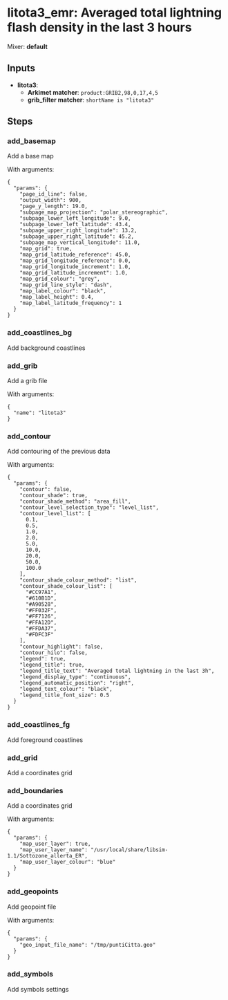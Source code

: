 # litota3_emr: Averaged total lightning flash density in the last 3 hours

Mixer: **default**

## Inputs

* **litota3**:
    * **Arkimet matcher**: `product:GRIB2,98,0,17,4,5`
    * **grib_filter matcher**: `shortName is "litota3"`

## Steps

### add_basemap

Add a base map

With arguments:
```
{
  "params": {
    "page_id_line": false,
    "output_width": 900,
    "page_y_length": 19.0,
    "subpage_map_projection": "polar_stereographic",
    "subpage_lower_left_longitude": 9.0,
    "subpage_lower_left_latitude": 43.4,
    "subpage_upper_right_longitude": 13.2,
    "subpage_upper_right_latitude": 45.2,
    "subpage_map_vertical_longitude": 11.0,
    "map_grid": true,
    "map_grid_latitude_reference": 45.0,
    "map_grid_longitude_reference": 0.0,
    "map_grid_longitude_increment": 1.0,
    "map_grid_latitude_increment": 1.0,
    "map_grid_colour": "grey",
    "map_grid_line_style": "dash",
    "map_label_colour": "black",
    "map_label_height": 0.4,
    "map_label_latitude_frequency": 1
  }
}
```

### add_coastlines_bg

Add background coastlines


### add_grib

Add a grib file

With arguments:
```
{
  "name": "litota3"
}
```

### add_contour

Add contouring of the previous data

With arguments:
```
{
  "params": {
    "contour": false,
    "contour_shade": true,
    "contour_shade_method": "area_fill",
    "contour_level_selection_type": "level_list",
    "contour_level_list": [
      0.1,
      0.5,
      1.0,
      2.0,
      5.0,
      10.0,
      20.0,
      50.0,
      100.0
    ],
    "contour_shade_colour_method": "list",
    "contour_shade_colour_list": [
      "#CC97A1",
      "#610B1D",
      "#A90528",
      "#FF032F",
      "#FF7126",
      "#FFA12D",
      "#FFDA37",
      "#FDFC3F"
    ],
    "contour_highlight": false,
    "contour_hilo": false,
    "legend": true,
    "legend_title": true,
    "legend_title_text": "Averaged total lightning in the last 3h",
    "legend_display_type": "continuous",
    "legend_automatic_position": "right",
    "legend_text_colour": "black",
    "legend_title_font_size": 0.5
  }
}
```

### add_coastlines_fg

Add foreground coastlines


### add_grid

Add a coordinates grid


### add_boundaries

Add a coordinates grid

With arguments:
```
{
  "params": {
    "map_user_layer": true,
    "map_user_layer_name": "/usr/local/share/libsim-1.1/Sottozone_allerta_ER",
    "map_user_layer_colour": "blue"
  }
}
```

### add_geopoints

Add geopoint file

With arguments:
```
{
  "params": {
    "geo_input_file_name": "/tmp/puntiCitta.geo"
  }
}
```

### add_symbols

Add symbols settings


